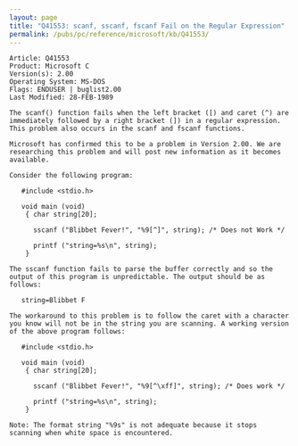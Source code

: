 ```yaml
---
layout: page
title: "Q41553: scanf, sscanf, fscanf Fail on the Regular Expression"
permalink: /pubs/pc/reference/microsoft/kb/Q41553/
---
```


	Article: Q41553
	Product: Microsoft C
	Version(s): 2.00
	Operating System: MS-DOS
	Flags: ENDUSER | buglist2.00
	Last Modified: 28-FEB-1989
	
	The scanf() function fails when the left bracket ([) and caret (^) are
	immediately followed by a right bracket (]) in a regular expression.
	This problem also occurs in the scanf and fscanf functions.
	
	Microsoft has confirmed this to be a problem in Version 2.00. We are
	researching this problem and will post new information as it becomes
	available.
	
	Consider the following program:
	
	   #include <stdio.h>
	
	   void main (void)
	    { char string[20];
	
	      sscanf ("Blibbet Fever!", "%9[^]", string); /* Does not Work */
	
	      printf ("string=%s\n", string);
	    }
	
	The sscanf function fails to parse the buffer correctly and so the
	output of this program is unpredictable. The output should be as
	follows:
	
	   string=Blibbet F
	
	The workaround to this problem is to follow the caret with a character
	you know will not be in the string you are scanning. A working version
	of the above program follows:
	
	   #include <stdio.h>
	
	   void main (void)
	    { char string[20];
	
	      sscanf ("Blibbet Fever!", "%9[^\xff]", string); /* Does work */
	
	      printf ("string=%s\n", string);
	    }
	
	Note: The format string "%9s" is not adequate because it stops
	scanning when white space is encountered.

